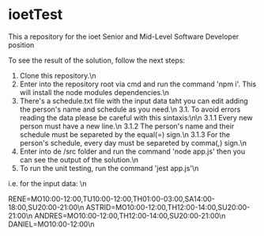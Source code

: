 # ioetTest
This a repository for the ioet Senior and Mid-Level Software Developer position

To see the result of the solution, follow the next steps:

1. Clone this repository.\n
2. Enter into the repository root via cmd and run the command 'npm i'. This will install the node modules dependencies.\n
3. There's a schedule.txt file with the input data taht you can edit adding the person's name and schedule as you need.\n
3.1. To avoid errors reading the data please be careful with this sintaxis:\n\n
3.1.1 Every new person must have a new line.\n
3.1.2 The person's name and their schedule must be separeted by the equal(=) sign.\n
3.1.3 For the person's schedule, every day must be separeted by comma(,) sign.\n
5. Enter into de /src folder and run the command 'node app.js' then you can see the output of the solution.\n
6. To run the unit testing, run the command 'jest app.js'\n

i.e. for the input data: \n

RENE=MO10:00-12:00,TU10:00-12:00,TH01:00-03:00,SA14:00-18:00,SU20:00-21:00\n
ASTRID=MO10:00-12:00,TH12:00-14:00,SU20:00-21:00\n
ANDRES=MO10:00-12:00,TH12:00-14:00,SU20:00-21:00\n
DANIEL=MO10:00-12:00\n
